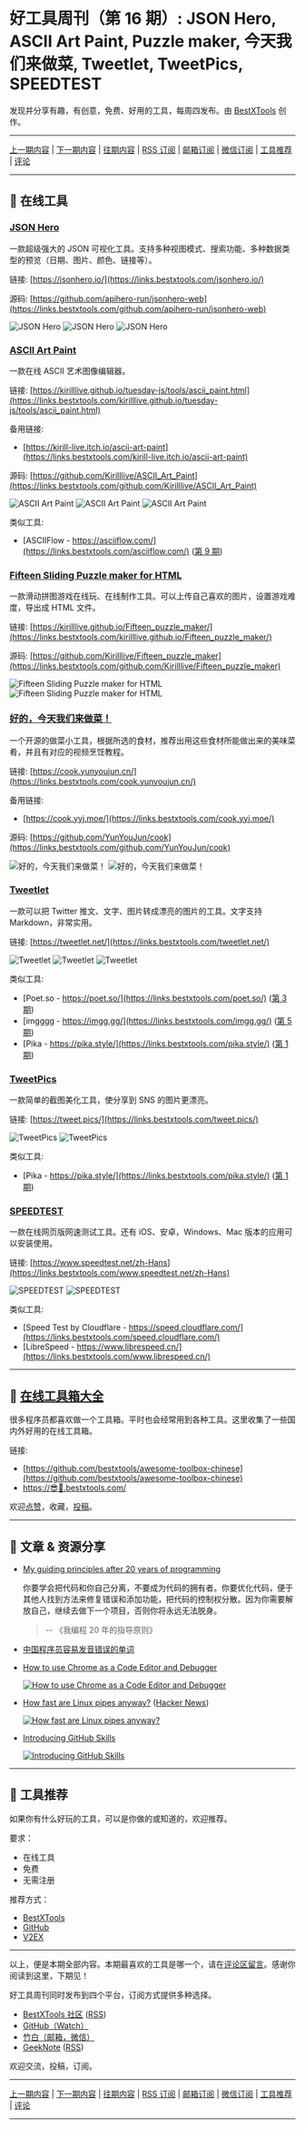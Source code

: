 # 好工具周刊（第 16 期）: JSON Hero, ASCII Art Paint, Puzzle maker, 今天我们来做菜, Tweetlet, TweetPics, SPEEDTEST

发现并分享有趣，有创意，免费、好用的工具，每周四发布。由 [BestXTools](https://www.bestxtools.com/) 创作。

---

[上一期内容](https://github.com/bestxtools/weekly-cn/blob/main/docs/issue-15.md) | [下一期内容](https://github.com/bestxtools/weekly-cn/blob/main/docs/issue-17.md) | [往期内容](https://github.com/bestxtools/weekly-cn) | [RSS 订阅](https://discuss-cn.bestxtools.com/t/weekly) | [邮箱订阅](https://bestxtools.zhubai.love/) | [微信订阅](https://discuss-cn.bestxtools.com/d/5/2) | [工具推荐](https://discuss-cn.bestxtools.com/d/8) | [评论](https://discuss-cn.bestxtools.com/d/42/3)

---

## 🌈 在线工具

### [JSON Hero](https://links.bestxtools.com/jsonhero.io/)

一款超级强大的 JSON 可视化工具。支持多种视图模式、搜索功能、多种数据类型的预览（日期、图片、颜色、链接等）。

链接: [https://jsonhero.io/](https://links.bestxtools.com/jsonhero.io/)

源码: [https://github.com/apihero-run/jsonhero-web](https://links.bestxtools.com/github.com/apihero-run/jsonhero-web)

![JSON Hero](https://cdn.jsdelivr.net/gh/bestxtools/weekly-cn@main/images/2022-06-07-17-53-01.png)
![JSON Hero](https://cdn.jsdelivr.net/gh/bestxtools/weekly-cn@main/images/2022-06-07-17-53-02.gif)
![JSON Hero](https://cdn.jsdelivr.net/gh/bestxtools/weekly-cn@main/images/2022-06-07-17-53-03.gif)

### [ASCII Art Paint](https://links.bestxtools.com/kirilllive.github.io/tuesday-js/tools/ascii_paint.html)

一款在线 ASCII 艺术图像编辑器。

链接: [https://kirilllive.github.io/tuesday-js/tools/ascii_paint.html](https://links.bestxtools.com/kirilllive.github.io/tuesday-js/tools/ascii_paint.html)

备用链接:

- [https://kirill-live.itch.io/ascii-art-paint](https://links.bestxtools.com/kirill-live.itch.io/ascii-art-paint)

源码: [https://github.com/Kirilllive/ASCII_Art_Paint](https://links.bestxtools.com/github.com/Kirilllive/ASCII_Art_Paint)

![ASCII Art Paint](https://cdn.jsdelivr.net/gh/bestxtools/weekly-cn@main/images/2022-06-07-16-48-01.png)
![ASCII Art Paint](https://cdn.jsdelivr.net/gh/bestxtools/weekly-cn@main/images/2022-06-07-16-48-02.png)
![ASCII Art Paint](https://cdn.jsdelivr.net/gh/bestxtools/weekly-cn@main/images/2022-06-07-16-48-03.png)

类似工具:

- [ASCIIFlow - https://asciiflow.com/](https://links.bestxtools.com/asciiflow.com/) ([第 9 期](https://discuss-cn.bestxtools.com/d/25))

### [Fifteen Sliding Puzzle maker for HTML](https://links.bestxtools.com/kirilllive.github.io/Fifteen_puzzle_maker/)

一款滑动拼图游戏在线玩、在线制作工具。可以上传自己喜欢的图片，设置游戏难度，导出成 HTML 文件。

链接: [https://kirilllive.github.io/Fifteen_puzzle_maker/](https://links.bestxtools.com/kirilllive.github.io/Fifteen_puzzle_maker/)

源码: [https://github.com/Kirilllive/Fifteen_puzzle_maker](https://links.bestxtools.com/github.com/Kirilllive/Fifteen_puzzle_maker)

![Fifteen Sliding Puzzle maker for HTML](https://cdn.jsdelivr.net/gh/bestxtools/weekly-cn@main/images/2022-06-07-17-11-01.png)
![Fifteen Sliding Puzzle maker for HTML](https://cdn.jsdelivr.net/gh/bestxtools/weekly-cn@main/images/2022-06-07-17-11-02.png)

### [好的，今天我们来做菜！](https://links.bestxtools.com/cook.yunyoujun.cn/)

一个开源的做菜小工具，根据所选的食材，推荐出用这些食材所能做出来的美味菜肴，并且有对应的视频烹饪教程。

链接: [https://cook.yunyoujun.cn/](https://links.bestxtools.com/cook.yunyoujun.cn/)

备用链接:

- [https://cook.yyj.moe/](https://links.bestxtools.com/cook.yyj.moe/)

源码: [https://github.com/YunYouJun/cook](https://links.bestxtools.com/github.com/YunYouJun/cook)

![好的，今天我们来做菜！](https://cdn.jsdelivr.net/gh/bestxtools/weekly-cn@main/images/2022-06-08-16-41-01.png)
![好的，今天我们来做菜！](https://cdn.jsdelivr.net/gh/bestxtools/weekly-cn@main/images/2022-06-08-16-41-02.png)

### [Tweetlet](https://links.bestxtools.com/tweetlet.net/)

一款可以把 Twitter 推文、文字、图片转成漂亮的图片的工具。文字支持 Markdown，非常实用。

链接: [https://tweetlet.net/](https://links.bestxtools.com/tweetlet.net/)

![Tweetlet](https://cdn.jsdelivr.net/gh/bestxtools/weekly-cn@main/images/2022-06-08-20-43-01.png)
![Tweetlet](https://cdn.jsdelivr.net/gh/bestxtools/weekly-cn@main/images/2022-06-08-20-43-02.png)
![Tweetlet](https://cdn.jsdelivr.net/gh/bestxtools/weekly-cn@main/images/2022-06-08-20-43-03.png)

类似工具:

- [Poet.so - https://poet.so/](https://links.bestxtools.com/poet.so/) ([第 3 期](https://discuss-cn.bestxtools.com/d/11))
- [imgggg - https://imgg.gg/](https://links.bestxtools.com/imgg.gg/) ([第 5 期](https://discuss-cn.bestxtools.com/d/13))
- [Pika - https://pika.style/](https://links.bestxtools.com/pika.style/) ([第 1 期](https://discuss-cn.bestxtools.com/d/6))

### [TweetPics](https://links.bestxtools.com/tweet.pics/)

一款简单的截图美化工具，使分享到 SNS 的图片更漂亮。

链接: [https://tweet.pics/](https://links.bestxtools.com/tweet.pics/)

![TweetPics](https://cdn.jsdelivr.net/gh/bestxtools/weekly-cn@main/images/2022-06-08-17-17-01.png)
![TweetPics](https://cdn.jsdelivr.net/gh/bestxtools/weekly-cn@main/images/2022-06-08-17-17-02.png)

类似工具:

- [Pika - https://pika.style/](https://links.bestxtools.com/pika.style/) ([第 1 期](https://discuss-cn.bestxtools.com/d/6))

### [SPEEDTEST](https://links.bestxtools.com/www.speedtest.net/zh-Hans)

一款在线网页版网速测试工具。还有 iOS、安卓，Windows、Mac 版本的应用可以安装使用。

链接: [https://www.speedtest.net/zh-Hans](https://links.bestxtools.com/www.speedtest.net/zh-Hans)

![SPEEDTEST](https://cdn.jsdelivr.net/gh/bestxtools/weekly-cn@main/images/2022-06-08-17-46-01.png)
![SPEEDTEST](https://cdn.jsdelivr.net/gh/bestxtools/weekly-cn@main/images/2022-06-08-17-46-02.png)

类似工具:

- [Speed Test by Cloudflare - https://speed.cloudflare.com/](https://links.bestxtools.com/speed.cloudflare.com/)
- [LibreSpeed - https://www.librespeed.cn/](https://links.bestxtools.com/www.librespeed.cn/)

---

## 🧰 [在线工具箱大全](https://awesome-toolbox-chinese.bestxtools.com/)

很多程序员都喜欢做一个工具箱。平时也会经常用到各种工具。这里收集了一些国内外好用的在线工具箱。

链接:

- [https://github.com/bestxtools/awesome-toolbox-chinese](https://github.com/bestxtools/awesome-toolbox-chinese)
- [https://😎🧰.bestxtools.com/](https://😎🧰.bestxtools.com/)

欢迎[点赞](https://github.com/bestxtools/awesome-toolbox-chinese)，收藏，[投稿](https://github.com/bestxtools/awesome-toolbox-chinese/issues)。

---

## 🌈 文章 & 资源分享

- [My guiding principles after 20 years of programming](https://links.bestxtools.com/alexewerlof.medium.com/my-guiding-principles-after-20-years-of-programming-a087dc55596c)

  你要学会把代码和你自己分离，不要成为代码的拥有者。你要优化代码，便于其他人找到方法来修复错误和添加功能，把代码的控制权分散。因为你需要解放自己，继续去做下一个项目，否则你将永远无法脱身。

  > -- 《我编程 20 年的指导原则》

- [中国程序员容易发音错误的单词](https://links.bestxtools.com/github.com/shimohq/chinese-programmer-wrong-pronunciation)

- [How to use Chrome as a Code Editor and Debugger](https://links.bestxtools.com/blog.openreplay.com/how-to-use-chrome-as-a-code-editor-and-debugger)

  [![How to use Chrome as a Code Editor and Debugger](https://cdn.jsdelivr.net/gh/bestxtools/weekly-cn@main/images/2022-06-08-22-38-01.png)](https://links.bestxtools.com/blog.openreplay.com/how-to-use-chrome-as-a-code-editor-and-debugger)

- [How fast are Linux pipes anyway?](https://links.bestxtools.com/mazzo.li/posts/fast-pipes.html) ([Hacker News](https://links.bestxtools.com/news.ycombinator.com/item?id=31592934))

  [![How fast are Linux pipes anyway?](https://cdn.jsdelivr.net/gh/bestxtools/weekly-cn@main/images/2022-06-08-20-49-01.png)](https://links.bestxtools.com/mazzo.li/posts/fast-pipes.html)

- [Introducing GitHub Skills](https://links.bestxtools.com/github.blog/2022-06-06-introducing-github-skills/)

  [![Introducing GitHub Skills](https://cdn.jsdelivr.net/gh/bestxtools/weekly-cn@main/images/2022-06-08-22-38-02.png)](https://links.bestxtools.com/github.blog/2022-06-06-introducing-github-skills/)

---

## 🌈 工具推荐

如果你有什么好玩的工具，可以是你做的或知道的，欢迎推荐。

要求：

- 在线工具
- 免费
- 无需注册

推荐方式：

- [BestXTools](https://discuss-cn.bestxtools.com/d/8)
- [GitHub](https://github.com/bestxtools/weekly-cn/issues)
- [V2EX](https://links.bestxtools.com/www.v2ex.com/t/836201?r=BestXTools)

---

以上，便是本期全部内容。本期最喜欢的工具是哪一个，请在[评论区留言](https://discuss-cn.bestxtools.com/d/42/3)。感谢你阅读到这里，下期见！

好工具周刊同时发布到四个平台，订阅方式提供多种选择。

- [BestXTools 社区](https://discuss-cn.bestxtools.com/t/weekly) ([RSS](https://discuss-cn.bestxtools.com/atom/t/weekly/discussions))
- [GitHub（Watch）](https://github.com/bestxtools/weekly-cn)
- [竹白（邮箱，微信）](https://bestxtools.zhubai.love/)
- [GeekNote](https://geeknote.net/bestxtools) ([RSS](https://geeknote.net/bestxtools/feed.atom))

欢迎交流，投稿，订阅。

---

[上一期内容](https://github.com/bestxtools/weekly-cn/blob/main/docs/issue-15.md) | [下一期内容](https://github.com/bestxtools/weekly-cn/blob/main/docs/issue-17.md) | [往期内容](https://github.com/bestxtools/weekly-cn) | [RSS 订阅](https://discuss-cn.bestxtools.com/t/weekly) | [邮箱订阅](https://bestxtools.zhubai.love/) | [微信订阅](https://discuss-cn.bestxtools.com/d/5/2) | [工具推荐](https://discuss-cn.bestxtools.com/d/8) | [评论](https://discuss-cn.bestxtools.com/d/42/3)

---
